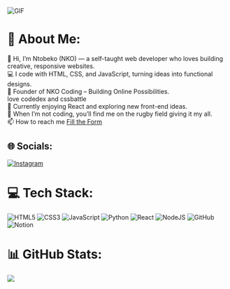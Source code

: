 <p>
  <img src="https://user-images.githubusercontent.com/74038190/225813708-98b745f2-7d22-48cf-9150-083f1b00d6c9.gif" alt="GIF" width="">
 </p>


# 💫 About Me:
👋 Hi, I’m Ntobeko (NKO) — a self-taught web developer who loves building creative, responsive websites.<br>
💻 I code with HTML, CSS, and JavaScript, turning ideas into functional designs.<br>
🚀 Founder of NKO Coding – Building Online Possibilities.<br>
love codedex and cssbattle<br>
🎯 Currently enjoying React and exploring new front-end ideas.<br>
🏉 When I’m not coding, you’ll find me on the rugby field giving it my all.<br>
📫 How to reach me <a href="https://nkogallardo.link/#contact">Fill the Form</a>


## 🌐 Socials:
[![Instagram](https://img.shields.io/badge/Instagram-%23E4405F.svg?logo=Instagram&logoColor=white)](https://instagram.com/nko_gallardo) 

# 💻 Tech Stack:
![HTML5](https://img.shields.io/badge/html5-%23E34F26.svg?style=for-the-badge&logo=html5&logoColor=white) ![CSS3](https://img.shields.io/badge/css3-%231572B6.svg?style=for-the-badge&logo=css3&logoColor=white) ![JavaScript](https://img.shields.io/badge/javascript-%23323330.svg?style=for-the-badge&logo=javascript&logoColor=%23F7DF1E) ![Python](https://img.shields.io/badge/python-3670A0?style=for-the-badge&logo=python&logoColor=ffdd54) ![React](https://img.shields.io/badge/react-%2320232a.svg?style=for-the-badge&logo=react&logoColor=%2361DAFB) ![NodeJS](https://img.shields.io/badge/node.js-6DA55F?style=for-the-badge&logo=node.js&logoColor=white) ![GitHub](https://img.shields.io/badge/github-%23121011.svg?style=for-the-badge&logo=github&logoColor=white) ![Notion](https://img.shields.io/badge/Notion-%23000000.svg?style=for-the-badge&logo=notion&logoColor=white)

# 📊 GitHub Stats:<br/>
![](https://nirzak-streak-stats.vercel.app/?user=nko_gallardo&theme=dark&hide_border=true)<br/>

<!-- Proudly created with GPRM ( https://gprm.itsvg.in ) -->
